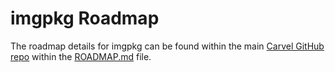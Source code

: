 # imgpkg Roadmap
The roadmap details for imgpkg can be found within the main [Carvel GitHub repo](https://github.com/carvel-dev/carvel) within the [ROADMAP.md](https://github.com/carvel-dev/carvel/blob/develop/ROADMAP.md) file.
